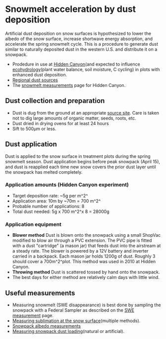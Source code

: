 # Snowmelt acceleration by dust deposition

Artificial dust deposition on snow surfaces is hypothesized to lower the
albedo of the snow surface, increase shortwave energy absorption, and
accelerate the spring snowmelt cycle. This is a procedure to generate
dust similar to naturally deposited dust in the western U.S. and
distribute it on a snowpack.

* Prodedure in use at [Hidden Canyon](../hiddencanyon/hc_sitedescription.md)(and expected to influence [ecohydrology](../hiddencanyon/hc_overview.md)(plant water balance, soil moisture, C cycling) in plots with enhanced dust deposition.
* [Regional dust sources](westerndust.md)
* The [snowmelt measurements](../hiddencanyon/hc_snowmeltlog_1.md) page for Hidden Canyon.

## Dust collection and preparation

- Dust is dug from the ground at an appropriate [source site](westerndust.md). Care is taken not to dig large amounts of organic matter, seeds, roots, etc. 
- Dust dried in drying ovens for at least 24 hours
- Sift to 500µm or less.

## Dust application

Dust is applied to the snow surface in treatment plots during the spring
snowmelt season. Dust application begins before peak snowpack (April
15), and dust is reapplied each time new snow covers the prior dust
layer until the snowpack has melted completely.

### Application amounts (Hidden Canyon experiment)

* Target deposition rate: ~5g per m^2^
* Application area: 10m by ~70m = 700 m^2^
* Probable number of applications: 8
* Total dust needed: 5g x 700 m^2^x 8 = 28000g

### Application equipment

- **Blower method** Dust is blown onto the snowpack using a small ShopVac modified to blow air through a PVC extension. The PVC pipe is fitted with a dust "cartridge" (a mason jar) that feeds dust into the airstream at a steady rate. The blower is powered by a 12V battery and inverter carried in a backpack. Each mason jar holds 1200g of dust. Roughly 3 should cover a 700m^2^plot. This method was used in 2010 at Hidden Canyon.
- **Throwing method** Dust is scattered tossed by hand onto the snowpack.
- The best days for either method are relatively calm days with little wind.

## Useful measurements

* Measuring snowmelt (SWE disappearance) is best done by sampling the snowpack with a Federal Sampler as described on the [SWE measurement](proc_measuringswe.md) page.
* [Measuring sublimation at the snow surface](proc_snowsurfacesublimation.md)(multiple methods).
* [Snowpack albedo measurements](proc_snowpackalbedo.md)
* [Measuring snowpack dust loading](proc_snowpackdustloading.md)(natural or artificial).
